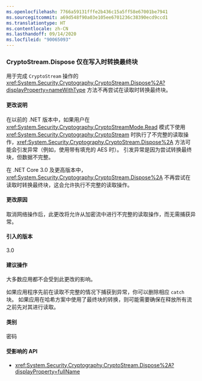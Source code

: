 ```yaml
---
ms.openlocfilehash: 7766a59131fffe2b436c15a5ff58e67001be7941
ms.sourcegitcommit: a69d548f90a03e105ee6701236c38390ecd9ccd1
ms.translationtype: HT
ms.contentlocale: zh-CN
ms.lasthandoff: 09/14/2020
ms.locfileid: "90065093"
---
```

### <a name="cryptostreamdispose-transforms-final-block-only-when-writing"></a>CryptoStream.Dispose 仅在写入时转换最终块

用于完成 `CryptoStream` 操作的 <xref:System.Security.Cryptography.CryptoStream.Dispose%2A?displayProperty=nameWithType> 方法不再尝试在读取时转换最终块。

#### <a name="change-description"></a>更改说明

在以前的 .NET 版本中，如果用户在 <xref:System.Security.Cryptography.CryptoStreamMode.Read> 模式下使用 <xref:System.Security.Cryptography.CryptoStream> 时执行了不完整的读取操作，<xref:System.Security.Cryptography.CryptoStream.Dispose%2A> 方法可能会引发异常（例如，使用带有填充的 AES 时）。 引发异常是因为尝试转换最终块，但数据不完整。

在 .NET Core 3.0 及更高版本中，<xref:System.Security.Cryptography.CryptoStream.Dispose%2A> 不再尝试在读取时转换最终块，这会允许执行不完整的读取操作。

#### <a name="reason-for-change"></a>更改原因

取消网络操作后，此更改将允许从加密流中进行不完整的读取操作，而无需捕获异常。

#### <a name="version-introduced"></a>引入的版本

3.0

#### <a name="recommended-action"></a>建议操作

大多数应用都不会受到此更改的影响。

如果应用程序先前在读取不完整的情况下捕获到异常，你可以删除相应 `catch` 块。
如果应用在哈希方案中使用了最终块的转换，则可能需要确保在释放所有流之前先对其进行读取。

#### <a name="category"></a>类别

密码

#### <a name="affected-apis"></a>受影响的 API

- <xref:System.Security.Cryptography.CryptoStream.Dispose%2A?displayProperty=fullName>

<!--

#### Affected APIs

- `M:System.Security.Cryptography.CryptoStream.Dispose`

-->
